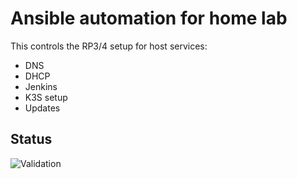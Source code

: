 # Ansible automation for home lab

This controls the RP3/4 setup for host services:

- DNS
- DHCP
- Jenkins
- K3S setup
- Updates

## Status

![Validation](https://github.com/EarlPomeroy/home-network-ansible/actions/workflows/lint.yml/badge.svg)
